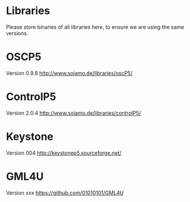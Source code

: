 Libraries
=========

Please store binaries of all libraries here, to ensure we are using the same versions.


# OSCP5

Version 0.9.8
http://www.sojamo.de/libraries/oscP5/

# ControlP5

Version 2.0.4
http://www.sojamo.de/libraries/controlP5/

# Keystone

Version 004
http://keystonep5.sourceforge.net/

# GML4U

Version xxx
https://github.com/01010101/GML4U